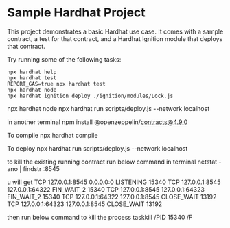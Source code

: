 # Sample Hardhat Project

This project demonstrates a basic Hardhat use case. It comes with a sample contract, a test for that contract, and a Hardhat Ignition module that deploys that contract.

Try running some of the following tasks:

```shell
npx hardhat help
npx hardhat test
REPORT_GAS=true npx hardhat test
npx hardhat node
npx hardhat ignition deploy ./ignition/modules/Lock.js
```




npx hardhat node
npx hardhat run scripts/deploy.js --network localhost



in another terminal 
npm install @openzeppelin/contracts@4.9.0

To compile 
npx hardhat compile



To deploy 
npx hardhat run scripts/deploy.js --network localhost











to kill the existing running contract 
run below command in terminal
netstat -ano | findstr :8545

u will get 
 TCP    127.0.0.1:8545         0.0.0.0:0              LISTENING       15340
  TCP    127.0.0.1:8545         127.0.0.1:64322        FIN_WAIT_2      15340
  TCP    127.0.0.1:8545         127.0.0.1:64323        FIN_WAIT_2      15340
  TCP    127.0.0.1:64322        127.0.0.1:8545         CLOSE_WAIT      13192
  TCP    127.0.0.1:64323        127.0.0.1:8545         CLOSE_WAIT      13192

  then  run below command to kill the process
  taskkill /PID 15340 /F